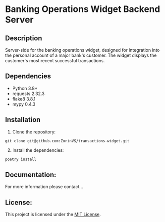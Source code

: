 # Banking Operations Widget Backend Server

## Description

Server-side for the banking operations widget, designed for integration into the personal account of a major bank's customer. The widget displays the customer's most recent successful transactions.

## Dependencies

- Python 3.8+
- requests 2.32.3
- flake8 3.8.1
- mypy 0.4.3

## Installation

1. Clone the repository:
```
git clone git@github.com:ZorinVS/transactions-widget.git
```
2. Install the dependencies:
```bash
poetry install
```

## Documentation:

For more information please contact...

## License:

This project is licensed under the [MIT License](LICENSE).